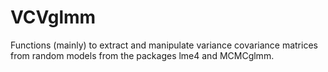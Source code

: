 # VCVglmm
Functions (mainly) to extract and manipulate variance covariance matrices from random models from the packages lme4 and MCMCglmm.

